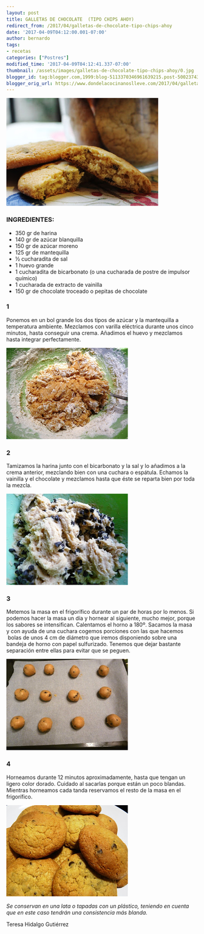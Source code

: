 ```yaml
---
layout: post
title: GALLETAS DE CHOCOLATE  (TIPO CHIPS AHOY)
redirect_from: /2017/04/galletas-de-chocolate-tipo-chips-ahoy
date: '2017-04-09T04:12:00.001-07:00'
author: bernardo
tags:
- recetas
categories: ["Postres"]
modified_time: '2017-04-09T04:12:41.337-07:00'
thumbnail: /assets/images/galletas-de-chocolate-tipo-chips-ahoy/0.jpg
blogger_id: tag:blogger.com,1999:blog-5113370346961639215.post-5002374357089146000
blogger_orig_url: https://www.dondelacocinanoslleve.com/2017/04/galletas-de-chocolate-tipo-chips-ahoy.html
---
```


![](/assets/images/galletas-de-chocolate-tipo-chips-ahoy/0.jpg)

  
### INGREDIENTES:
* 350 gr de harina
* 140 gr de azúcar blanquilla
* 150 gr de azúcar moreno
* 125 gr de mantequilla
* ½ cucharadita de sal
* 1 huevo grande
* 1 cucharadita de bicarbonato (o una cucharada de postre de impulsor químico)
* 1 cucharada de extracto de vainilla
* 150 gr de chocolate troceado o pepitas de chocolate  

### 1

Ponemos en un bol grande los dos tipos de azúcar y la mantequilla a temperatura ambiente. Mezclamos con varilla eléctrica durante unos cinco minutos, hasta conseguir una crema. Añadimos el huevo y mezclamos hasta integrar perfectamente.  

![](/assets/images/galletas-de-chocolate-tipo-chips-ahoy/1.jpg)



### 2

Tamizamos la harina junto con el bicarbonato y la sal y lo añadimos a la crema anterior, mezclando bien con una cuchara o espátula. Echamos la vainilla y el chocolate y mezclamos hasta que éste se reparta bien por toda la mezcla.  

![](/assets/images/galletas-de-chocolate-tipo-chips-ahoy/2.jpg)

  

### 3

Metemos la masa en el frigorífico durante un par de horas por lo menos. Si podemos hacer la masa un día y hornear al siguiente, mucho mejor, porque los sabores se intensifican. Calentamos el horno a 180º. Sacamos la masa  y con ayuda de una cuchara cogemos porciones con las que hacemos  bolas de unos 4 cm de diámetro que iremos disponiendo sobre una bandeja de horno con papel sulfurizado. Tenemos que dejar bastante separación entre ellas para evitar que se peguen.  
  
  

![](/assets/images/galletas-de-chocolate-tipo-chips-ahoy/3.jpg)

  

### 4

Horneamos durante 12 minutos aproximadamente, hasta que tengan un ligero color dorado. Cuidado al sacarlas porque están un poco blandas. Mientras horneamos cada tanda reservamos el resto de la masa en el frigorífico.  
  
  

![](/assets/images/galletas-de-chocolate-tipo-chips-ahoy/4.jpg)

_Se conservan en una lata o tapadas con un plástico, teniendo en cuenta que en este caso tendrán una consistencia más blanda._  

Teresa Hidalgo Gutiérrez
